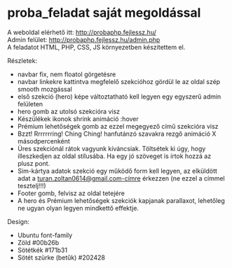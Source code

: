 # proba_feladat saját megoldással

A weboldal elérhető itt: http://probaphp.fejlessz.hu/<br>
Admin felület: http://probaphp.fejlessz.hu/admin.php<br>
A feladatot HTML, PHP, CSS, JS környezetben készítettem el.<br>

Részletek:
- navbar fix, nem floatol görgetésre
- navbar linkekre kattintva megfelelő szekcióhoz gördül le az oldal szép smooth mozgással
- első szekció (hero) képe változtatható kell legyen egy egyszerű admin felületen
- hero gomb az utolsó szekcióra visz
- Készülékek ikonok shrink animáció :hover
- Prémium lehetőségek gomb az ezzel megegyező című szekcióra visz
- Bzzt! Rrrrrrring! Ching Ching! hanfutánzó szavakra rezgő animáció X másodpercenként
- Üres szekciónál rátok vagyunk kíváncsiak. Töltsétek ki úgy, hogy illeszkedjen az oldal stílusába. Ha egy jó szöveget is írtok hozzá az plusz pont.
- Sim-kártya adatok szekció egy működő form kell legyen, az elküldött adat a turan.zoltan0614@gmail.com-címre érkezzen (ne ezzel a címmel tesztelj!!!)
- Footer gomb, felvisz az oldal tetejére
- A hero és Prémium lehetőségek szekciók kapjanak parallaxot, lehetőleg ne ugyan olyan legyen mindkettő effektje.

Design:
- Ubuntu font-family
- Zöld #00b26b
- Sötétkék #171b31
- Sötét szürke (betűk) #202428
